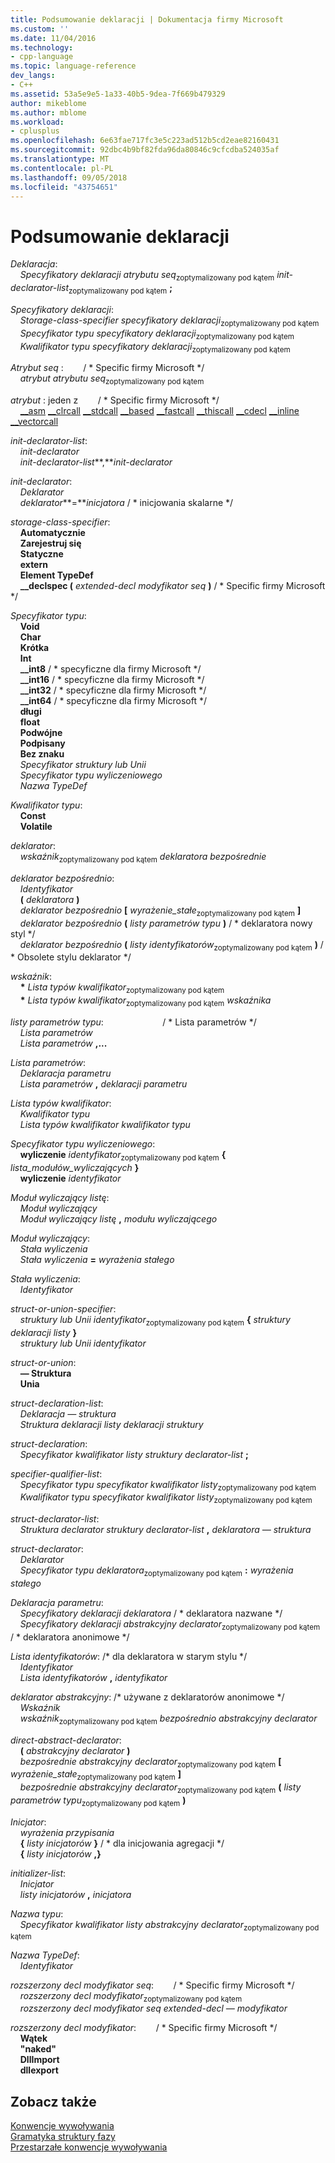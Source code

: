 ```yaml
---
title: Podsumowanie deklaracji | Dokumentacja firmy Microsoft
ms.custom: ''
ms.date: 11/04/2016
ms.technology:
- cpp-language
ms.topic: language-reference
dev_langs:
- C++
ms.assetid: 53a5e9e5-1a33-40b5-9dea-7f669b479329
author: mikeblome
ms.author: mblome
ms.workload:
- cplusplus
ms.openlocfilehash: 6e63fae717fc3e5c223ad512b5cd2eae82160431
ms.sourcegitcommit: 92dbc4b9bf82fda96da80846c9cfcdba524035af
ms.translationtype: MT
ms.contentlocale: pl-PL
ms.lasthandoff: 09/05/2018
ms.locfileid: "43754651"
---
```

# <a name="summary-of-declarations"></a>Podsumowanie deklaracji

*Deklaracja*:<br/>
&nbsp;&nbsp;&nbsp;&nbsp;*Specyfikatory deklaracji* *atrybutu seq*<sub>zoptymalizowany pod kątem</sub> *init-declarator-list*<sub>zoptymalizowany pod kątem</sub> **;**

*Specyfikatory deklaracji*:<br/>
&nbsp;&nbsp;&nbsp;&nbsp;*Storage-class-specifier* *specyfikatory deklaracji*<sub>zoptymalizowany pod kątem</sub><br/>
&nbsp;&nbsp;&nbsp;&nbsp;*Specyfikator typu* *specyfikatory deklaracji*<sub>zoptymalizowany pod kątem</sub><br/>
&nbsp;&nbsp;&nbsp;&nbsp;*Kwalifikator typu* *specyfikatory deklaracji*<sub>zoptymalizowany pod kątem</sub>

*Atrybut seq* :&nbsp; &nbsp; &nbsp; &nbsp; / \* Specific firmy Microsoft \*/<br/>
&nbsp;&nbsp;&nbsp;&nbsp;*atrybut* *atrybutu seq*<sub>zoptymalizowany pod kątem</sub>

*atrybut* : jeden z&nbsp; &nbsp; &nbsp; &nbsp; / \* Specific firmy Microsoft \*/<br/>
&nbsp;&nbsp;&nbsp;&nbsp;[__asm](../assembler/inline/asm.md) [__clrcall](../cpp/clrcall.md) [__stdcall](../cpp/stdcall.md) [__based](../cpp/based-grammar.md) [__fastcall](../cpp/fastcall.md) [__thiscall](../cpp/thiscall.md) [__cdecl](../cpp/cdecl.md) [__inline](../cpp/inline-functions-cpp.md) [__vectorcall](../cpp/vectorcall.md)

*init-declarator-list*:<br/>
&nbsp;&nbsp;&nbsp;&nbsp;*init-declarator*<br/>
&nbsp;&nbsp;&nbsp;&nbsp;*init-declarator-list***,***init-declarator*

*init-declarator*:<br/>
&nbsp;&nbsp;&nbsp;&nbsp;*Deklarator*<br/>
&nbsp;&nbsp;&nbsp;&nbsp;*deklarator***=***inicjatora*  / \* inicjowania skalarne \*/

*storage-class-specifier*:<br/>
&nbsp;&nbsp;&nbsp;&nbsp;**Automatycznie**<br/>
&nbsp;&nbsp;&nbsp;&nbsp;**Zarejestruj się**<br/>
&nbsp;&nbsp;&nbsp;&nbsp;**Statyczne**<br/>
&nbsp;&nbsp;&nbsp;&nbsp;**extern**<br/>
&nbsp;&nbsp;&nbsp;&nbsp;**Element TypeDef**<br/>
&nbsp;&nbsp;&nbsp;&nbsp;**__declspec (** *extended-decl modyfikator seq* **)**  / \* Specific firmy Microsoft \*/

*Specyfikator typu*:<br/>
&nbsp;&nbsp;&nbsp;&nbsp;**Void**<br/>
&nbsp;&nbsp;&nbsp;&nbsp;**Char**<br/>
&nbsp;&nbsp;&nbsp;&nbsp;**Krótka**<br/>
&nbsp;&nbsp;&nbsp;&nbsp;**Int**<br/>
&nbsp;&nbsp;&nbsp;&nbsp;**__int8**  / \* specyficzne dla firmy Microsoft \*/<br/>
&nbsp;&nbsp;&nbsp;&nbsp;**__int16**  / \* specyficzne dla firmy Microsoft \*/<br/>
&nbsp;&nbsp;&nbsp;&nbsp;**__int32**  / \* specyficzne dla firmy Microsoft \*/<br/>
&nbsp;&nbsp;&nbsp;&nbsp;**__int64**  / \* specyficzne dla firmy Microsoft \*/<br/>
&nbsp;&nbsp;&nbsp;&nbsp;**długi**<br/>
&nbsp;&nbsp;&nbsp;&nbsp;**float**<br/>
&nbsp;&nbsp;&nbsp;&nbsp;**Podwójne**<br/>
&nbsp;&nbsp;&nbsp;&nbsp;**Podpisany**<br/>
&nbsp;&nbsp;&nbsp;&nbsp;**Bez znaku**<br/>
&nbsp;&nbsp;&nbsp;&nbsp;*Specyfikator struktury lub Unii*<br/>
&nbsp;&nbsp;&nbsp;&nbsp;*Specyfikator typu wyliczeniowego*<br/>
&nbsp;&nbsp;&nbsp;&nbsp;*Nazwa TypeDef*

*Kwalifikator typu*:<br/>
&nbsp;&nbsp;&nbsp;&nbsp;**Const**<br/>
&nbsp;&nbsp;&nbsp;&nbsp;**Volatile**

*deklarator*:<br/>
&nbsp;&nbsp;&nbsp;&nbsp;*wskaźnik*<sub>zoptymalizowany pod kątem</sub> *deklaratora bezpośrednie*

*deklarator bezpośrednio*:<br/>
&nbsp;&nbsp;&nbsp;&nbsp;*Identyfikator*<br/>
&nbsp;&nbsp;&nbsp;&nbsp;**(** *deklaratora* **)**<br/>
&nbsp;&nbsp;&nbsp;&nbsp;*deklarator bezpośrednio* **[** *wyrażenie_stałe*<sub>zoptymalizowany pod kątem</sub> **]**<br/>
&nbsp;&nbsp;&nbsp;&nbsp;*deklarator bezpośrednio* **(** *listy parametrów typu* **)**  / \* deklaratora nowy styl \*/<br/>
&nbsp;&nbsp;&nbsp;&nbsp;*deklarator bezpośrednio* **(** *listy identyfikatorów*<sub>zoptymalizowany pod kątem</sub> **)**  / \* Obsolete stylu deklarator \*/

*wskaźnik*:<br/>
&nbsp;&nbsp;&nbsp;&nbsp;<strong>\*</strong> *Lista typów kwalifikator*<sub>zoptymalizowany pod kątem</sub><br/>
&nbsp;&nbsp;&nbsp;&nbsp;<strong>\*</strong> *Lista typów kwalifikator*<sub>zoptymalizowany pod kątem</sub> *wskaźnika*

*listy parametrów typu*:&nbsp; &nbsp; &nbsp; &nbsp; &nbsp; &nbsp; &nbsp; &nbsp; &nbsp; &nbsp; &nbsp; &nbsp; / \* Lista parametrów \*/<br/>
&nbsp;&nbsp;&nbsp;&nbsp;*Lista parametrów*<br/>
&nbsp;&nbsp;&nbsp;&nbsp;*Lista parametrów* **,...**

*Lista parametrów*:<br/>
&nbsp;&nbsp;&nbsp;&nbsp;*Deklaracja parametru*<br/>
&nbsp;&nbsp;&nbsp;&nbsp;*Lista parametrów* **,** *deklaracji parametru*

*Lista typów kwalifikator*:<br/>
&nbsp;&nbsp;&nbsp;&nbsp;*Kwalifikator typu*<br/>
&nbsp;&nbsp;&nbsp;&nbsp;*Lista typów kwalifikator* *kwalifikator typu*

*Specyfikator typu wyliczeniowego*:<br/>
&nbsp;&nbsp;&nbsp;&nbsp;**wyliczenie** *identyfikator*<sub>zoptymalizowany pod kątem</sub> **{** *lista_modułów_wyliczających* **}**<br/>
&nbsp;&nbsp;&nbsp;&nbsp;**wyliczenie** *identyfikator*

*Moduł wyliczający listę*:<br/>
&nbsp;&nbsp;&nbsp;&nbsp;*Moduł wyliczający*<br/>
&nbsp;&nbsp;&nbsp;&nbsp;*Moduł wyliczający listę* **,** *modułu wyliczającego*

*Moduł wyliczający*:<br/>
&nbsp;&nbsp;&nbsp;&nbsp;*Stała wyliczenia*<br/>
&nbsp;&nbsp;&nbsp;&nbsp;*Stała wyliczenia* **=** *wyrażenia stałego*

*Stała wyliczenia*:<br/>
&nbsp;&nbsp;&nbsp;&nbsp;*Identyfikator*

*struct-or-union-specifier*:<br/>
&nbsp;&nbsp;&nbsp;&nbsp;*struktury lub Unii* *identyfikator*<sub>zoptymalizowany pod kątem</sub> **{** *struktury deklaracji listy* **}**<br/>
&nbsp;&nbsp;&nbsp;&nbsp;*struktury lub Unii* *identyfikator*

*struct-or-union*:<br/>
&nbsp;&nbsp;&nbsp;&nbsp;**— Struktura**<br/>
&nbsp;&nbsp;&nbsp;&nbsp;**Unia**

*struct-declaration-list*:<br/>
&nbsp;&nbsp;&nbsp;&nbsp;*Deklaracja — struktura*<br/>
&nbsp;&nbsp;&nbsp;&nbsp;*Struktura deklaracji listy* *deklaracji struktury*

*struct-declaration*:<br/>
&nbsp;&nbsp;&nbsp;&nbsp;*Specyfikator kwalifikator listy* *struktury declarator-list* **;**

*specifier-qualifier-list*:<br/>
&nbsp;&nbsp;&nbsp;&nbsp;*Specyfikator typu* *specyfikator kwalifikator listy*<sub>zoptymalizowany pod kątem</sub><br/>
&nbsp;&nbsp;&nbsp;&nbsp;*Kwalifikator typu* *specyfikator kwalifikator listy*<sub>zoptymalizowany pod kątem</sub>

*struct-declarator-list*:<br/>
&nbsp;&nbsp;&nbsp;&nbsp;*Struktura declarator* *struktury declarator-list* **,** *deklaratora — struktura*

*struct-declarator*:<br/>
&nbsp;&nbsp;&nbsp;&nbsp;*Deklarator*<br/>
&nbsp;&nbsp;&nbsp;&nbsp;*Specyfikator typu* *deklaratora*<sub>zoptymalizowany pod kątem</sub> **:** *wyrażenia stałego*

*Deklaracja parametru*:<br/>
&nbsp;&nbsp;&nbsp;&nbsp;*Specyfikatory deklaracji* *deklaratora*  / \* deklaratora nazwane \*/<br/>
&nbsp;&nbsp;&nbsp;&nbsp;*Specyfikatory deklaracji* *abstrakcyjny declarator*<sub>zoptymalizowany pod kątem</sub>  / \* deklaratora anonimowe \*/

*Lista identyfikatorów*: /\* dla deklaratora w starym stylu \*/<br/>
&nbsp;&nbsp;&nbsp;&nbsp;*Identyfikator*<br/>
&nbsp;&nbsp;&nbsp;&nbsp;*Lista identyfikatorów* **,** *identyfikator*

*deklarator abstrakcyjny*: /\* używane z deklaratorów anonimowe \*/<br/>
&nbsp;&nbsp;&nbsp;&nbsp;*Wskaźnik*<br/>
&nbsp;&nbsp;&nbsp;&nbsp;*wskaźnik*<sub>zoptymalizowany pod kątem</sub> *bezpośrednio abstrakcyjny declarator*

*direct-abstract-declarator*:<br/>
&nbsp;&nbsp;&nbsp;&nbsp;**(** *abstrakcyjny declarator* **)**<br/>
&nbsp;&nbsp;&nbsp;&nbsp;*bezpośrednie abstrakcyjny declarator*<sub>zoptymalizowany pod kątem</sub> **[** *wyrażenie_stałe*<sub>zoptymalizowany pod kątem</sub> **]**<br/>
&nbsp;&nbsp;&nbsp;&nbsp;*bezpośrednie abstrakcyjny declarator*<sub>zoptymalizowany pod kątem</sub> **(** *listy parametrów typu*<sub>zoptymalizowany pod kątem</sub> **)**

*Inicjator*:<br/>
&nbsp;&nbsp;&nbsp;&nbsp;*wyrażenia przypisania*<br/>
&nbsp;&nbsp;&nbsp;&nbsp;**{** *listy inicjatorów* **}**  / \* dla inicjowania agregacji \*/<br/>
&nbsp;&nbsp;&nbsp;&nbsp;**{** *listy inicjatorów* **,}**

*initializer-list*:<br/>
&nbsp;&nbsp;&nbsp;&nbsp;*Inicjator*<br/>
&nbsp;&nbsp;&nbsp;&nbsp;*listy inicjatorów* **,** *inicjatora*

*Nazwa typu*:<br/>
&nbsp;&nbsp;&nbsp;&nbsp;*Specyfikator kwalifikator listy* *abstrakcyjny declarator*<sub>zoptymalizowany pod kątem</sub>

*Nazwa TypeDef*:<br/>
&nbsp;&nbsp;&nbsp;&nbsp;*Identyfikator*

*rozszerzony decl modyfikator seq*:&nbsp; &nbsp; &nbsp; &nbsp; / \* Specific firmy Microsoft \*/<br/>
&nbsp;&nbsp;&nbsp;&nbsp;*rozszerzony decl modyfikator*<sub>zoptymalizowany pod kątem</sub><br/>
&nbsp;&nbsp;&nbsp;&nbsp;*rozszerzony decl modyfikator seq* *extended-decl — modyfikator*

*rozszerzony decl modyfikator*:&nbsp; &nbsp; &nbsp; &nbsp; / \* Specific firmy Microsoft \*/<br/>
&nbsp;&nbsp;&nbsp;&nbsp;**Wątek**<br/>
&nbsp;&nbsp;&nbsp;&nbsp;**"naked"**<br/>
&nbsp;&nbsp;&nbsp;&nbsp;**DllImport**<br/>
&nbsp;&nbsp;&nbsp;&nbsp;**dllexport**

## <a name="see-also"></a>Zobacz także

[Konwencje wywoływania](../cpp/calling-conventions.md)<br/>
[Gramatyka struktury fazy](../c-language/phrase-structure-grammar.md)<br/>
[Przestarzałe konwencje wywoływania](../cpp/obsolete-calling-conventions.md)